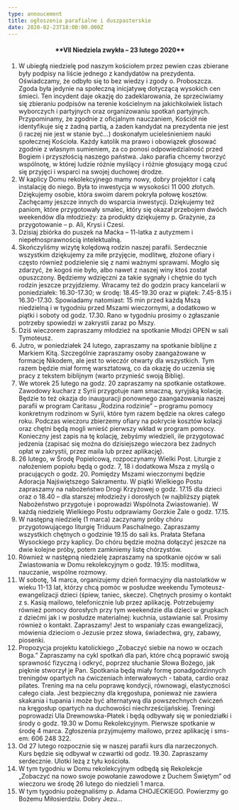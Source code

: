 ```yaml
---
type: annoucement
title: ogłoszenia parafialne i duszpasterskie
date: 2020-02-23T18:00:00.000Z
---
```

<h4 style="text-align:center;">**VII Niedziela zwykła – 23 lutego 2020**</h4>

1. W ubiegłą niedzielę pod naszym kościołem przez pewien czas zbierane były podpisy na liście jednego z kandydatów na prezydenta. Oświadczamy, że odbyło się to bez wiedzy i zgody o. Proboszcza. Zgoda była jedynie na społeczną inicjatywę dotyczącą wysokich cen śmieci. Ten incydent daje okazję do zadeklarowania, że sprzeciwiamy się zbieraniu podpisów na terenie kościelnym na jakichkolwiek listach wyborczych i partyjnych oraz organizowaniu spotkań partyjnych. Przypominamy, że zgodnie z oficjalnym nauczaniem, Kościół nie identyfikuje się z żadną partią, a żaden kandydat na prezydenta nie jest (i raczej nie jest w stanie być…) doskonałym ucieleśnieniem nauki społecznej Kościoła. Każdy katolik ma prawo i obowiązek głosować zgodnie z własnym sumieniem, za co ponosi odpowiedzialność przed Bogiem i przyszłością naszego państwa. Jako parafia chcemy tworzyć wspólnotę, w której ludzie różnie myślący i różnie głosujący mogą czuć się przyjęci i wsparci na swojej duchowej drodze.
2. W kaplicy Domu rekolekcyjnego mamy nowy, dobry projektor i całą instalację do niego. Była to inwestycja w wysokości 11 000 złotych. Dziękujemy osobie, która swoim darem pokryła połowę kosztów. Zachęcamy jeszcze innych do wsparcia inwestycji. Dziękujemy też paniom, które przygotowały smalec, który się okazał przebojem dwóch weekendów dla młodzieży: za produkty dziękujemy p. Grażynie, za przygotowanie – p. Ali, Krysi i Czesi.
3. Dzisiaj zbiórka do puszek na Maćka – 11-latka z autyzmem i niepełnosprawnością intelektualną.
4. Skończyliśmy wizytę kolędową rodzin naszej parafii. Serdecznie wszystkim dziękujemy za miłe przyjęcie, modlitwę, złożone ofiary i często również podzielenie się z nami ważnymi sprawami. Mogło się zdarzyć, że kogoś nie było, albo nawet z naszej winy ktoś został opuszczony. Będziemy wdzięczni za takie sygnały i chętnie do tych rodzin jeszcze przyjdziemy. Wracamy też do godzin pracy kancelarii w poniedziałek: 16.30-17.30; w środę: 18.45-19.30 oraz w piątek: 7.45-8.15 i 16.30-17.30. Spowiadamy natomiast: 15 min przed każdą Mszą niedzielną i w tygodniu przed Mszami wieczornymi, a dodatkowo w piątki i soboty od godz. 17.30. Rano w tygodniu prosimy o zgłaszanie potrzeby spowiedzi w zakrystii zaraz po Mszy.
5. Dziś wieczorem zapraszamy młodzież na spotkanie Młodzi OPEN w sali Tymoteusz.
6. Jutro, w poniedziałek 24 lutego, zapraszamy na spotkanie biblijne z Markiem Kitą. Szczególnie zapraszamy osoby zaangażowane w formację Nikodem, ale jest to wieczór otwarty dla wszystkich. Tym razem będzie miał formę warsztatową, co da okazję do uczenia się pracy z tekstem biblijnym (warto przynieść swoją Biblię).
7. We wtorek 25 lutego na godz. 20 zapraszamy na spotkanie ostatkowe. Zawodowy kucharz z Syrii przygotuje nam smaczną, syryjską kolację. Będzie to też okazja do inauguracji ponownego zaangażowania naszej parafii w program Caritasu „Rodzina rodzinie” – programu pomocy konkretnym rodzinom w Syrii, które tym razem będzie na okres całego roku. Podczas wieczoru zbierzemy ofiary na pokrycie kosztów kolacji oraz chętni będą mogli wnieść pierwszy wkład w program pomocy. Konieczny jest zapis na tę kolację, żebyśmy wiedzieli, ile przygotować jedzenia (zapisać się można do dzisiejszego wieczora bez żadnych opłat w zakrystii, przez maila lub przez aplikację).
8. 26 lutego, w Środę Popielcową, rozpoczynamy Wielki Post. Liturgie z nałożeniem popiołu będą o godz. 7, 18 i dodatkowa Msza z myślą o pracujących o godz. 20. Pomiędzy Mszami wieczornymi będzie Adoracja Najświętszego Sakramentu. W piątki Wielkiego Postu zapraszamy na nabożeństwo Drogi Krzyżowej o godz. 17.15 dla dzieci oraz o 18.40 – dla starszej młodzieży i dorosłych (w najbliższy piątek Nabożeństwo przygotuje i poprowadzi Wspólnota Zwiastowanie). W każdą niedzielę Wielkiego Postu odprawiamy Gorzkie Żale o godz. 17.15.
9. W następną niedzielę (1 marca) zaczynamy próby chóru przygotowującego liturgię Triduum Paschalnego. Zapraszamy wszystkich chętnych o godzinie 19.15 do sali ks. Prałata Stefana Wysockiego przy kaplicy. Do chóru będzie można dołączyć jeszcze na dwie kolejne próby, potem zamkniemy listę chórzystów.
10. Również w następną niedzielę zapraszamy na spotkanie ojców w sali Zwiastowania w Domu rekolekcyjnym o godz. 19.15: modlitwa, nauczanie, wspólne rozmowy.
11. W sobotę, 14 marca, organizujemy dzień formacyjny dla nastolatków w wieku 11-13 lat, którzy chcą pomóc w posłudze weekendu Tymoteusz-ewangelizacji dzieci (śpiew, taniec, skecze). Chętnych prosimy o kontakt z s. Kasią mailowo, telefonicznie lub przez aplikację. Potrzebujemy również pomocy dorosłych przy tym weekendzie dla dzieci w grupkach z dziećmi jak i w posłudze materialnej: kuchnia, ustawianie sal. Prosimy również o kontakt. Zapraszamy! Jest to wspaniały czas ewangelizacji, mówienia dzieciom o Jezusie przez słowa, świadectwa, gry, zabawy, piosenki.
12. Propozycja projektu katolickiego „Zobaczyć siebie na nowo w oczach Boga.” Zapraszamy na cykl spotkań dla pań, które chcą poprawić swoją sprawność fizyczną i odkryć, poprzez słuchanie Słowa Bożego, jak pięknie stworzył je Pan. Spotkania będą miały formę ponadgodzinnych treningów opartych na ćwiczeniach interwałowych - tabata, cardio oraz pilates. Trening ma na celu poprawę kondycji, równowagi, elastyczności całego ciała. Jest bezpieczny dla kręgosłupa, ponieważ nie zawiera skakania i tupania i może być alternatywą dla powszechnych ćwiczeń na kręgosłup opartych na duchowości niechrześcijańskiej. Treningi poprowadzi Ula Drewnowska-Płatek i będą odbywały się w poniedziałki i środy o godz. 19.30 w Domu Rekolekcyjnym. Pierwsze spotkanie w środę 4 marca. Zgłoszenia przyjmujemy mailowo, przez aplikację i sms-em: 606 248 322.
13. Od 27 lutego rozpocznie się w naszej parafii kurs dla narzeczonych. Kurs będzie się odbywał w czwartki od godz. 19.30. Zapraszamy serdecznie. Ulotki leżą z tyłu kościoła.
14. W tym tygodniu w Domu rekolekcyjnym odbędą się Rekolekcje „Zobaczyć na nowo swoje powołanie zawodowe z Duchem Świętym” od wieczoru we środę 26 lutego do niedzieli 1 marca.
15. W tym tygodniu pożegnaliśmy p. Adama CHOJECKIEGO. Powierzmy go Bożemu Miłosierdziu. Dobry Jezu…